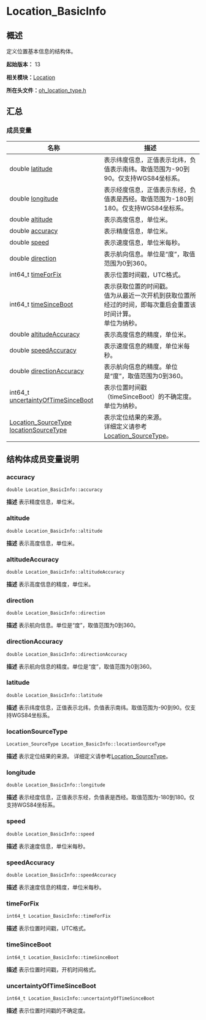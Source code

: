 # Location_BasicInfo


## 概述

定义位置基本信息的结构体。

**起始版本：** 13

**相关模块：**[Location](_location.md)

**所在头文件：**[oh_location_type.h](oh__location__type_8h.md)

## 汇总


### 成员变量

| 名称 | 描述 | 
| -------- | -------- |
| double [latitude](#latitude) | 表示纬度信息，正值表示北纬，负值表示南纬。取值范围为-90到90。仅支持WGS84坐标系。  | 
| double [longitude](#longitude) | 表示经度信息，正值表示东经，负值表是西经。取值范围为-180到180。仅支持WGS84坐标系。  | 
| double [altitude](#altitude) | 表示高度信息，单位米。  | 
| double [accuracy](#accuracy) | 表示精度信息，单位米。  | 
| double [speed](#speed) | 表示速度信息，单位米每秒。  | 
| double [direction](#direction) | 表示航向信息。单位是“度”，取值范围为0到360。  | 
| int64_t [timeForFix](#timeforfix) | 表示位置时间戳，UTC格式。  | 
| int64_t [timeSinceBoot](#timesinceboot) | 表示获取位置的时间戳。<br/>值为从最近一次开机到获取位置所经过的时间，即每次重启会重置该时间计算。<br/>单位为纳秒。  | 
| double [altitudeAccuracy](#altitudeaccuracy) | 表示高度信息的精度，单位米。  | 
| double [speedAccuracy](#speedaccuracy) | 表示速度信息的精度，单位米每秒。  | 
| double [directionAccuracy](#directionaccuracy) | 表示航向信息的精度。单位是“度”，取值范围为0到360。  | 
| int64_t [uncertaintyOfTimeSinceBoot](#uncertaintyoftimesinceboot) | 表示位置时间戳（timeSinceBoot）的不确定度。单位为纳秒。  | 
| [Location_SourceType](_location.md#location_sourcetype) [locationSourceType](#locationsourcetype) | 表示定位结果的来源。<br/>详细定义请参考[Location_SourceType](_location.md#location_sourcetype)。 | 


## 结构体成员变量说明


### accuracy

```
double Location_BasicInfo::accuracy
```
**描述**
表示精度信息，单位米。


### altitude

```
double Location_BasicInfo::altitude
```
**描述**
表示高度信息，单位米。


### altitudeAccuracy

```
double Location_BasicInfo::altitudeAccuracy
```
**描述**
表示高度信息的精度，单位米。


### direction

```
double Location_BasicInfo::direction
```
**描述**
表示航向信息。单位是“度”，取值范围为0到360。


### directionAccuracy

```
double Location_BasicInfo::directionAccuracy
```
**描述**
表示航向信息的精度。单位是“度”，取值范围为0到360。


### latitude

```
double Location_BasicInfo::latitude
```
**描述**
表示纬度信息，正值表示北纬，负值表示南纬。取值范围为-90到90。仅支持WGS84坐标系。


### locationSourceType

```
Location_SourceType Location_BasicInfo::locationSourceType
```
**描述**
表示定位结果的来源。 详细定义请参考[Location_SourceType](_location.md#location_sourcetype)。


### longitude

```
double Location_BasicInfo::longitude
```
**描述**
表示经度信息，正值表示东经，负值表是西经。取值范围为-180到180。仅支持WGS84坐标系。


### speed

```
double Location_BasicInfo::speed
```
**描述**
表示速度信息，单位米每秒。


### speedAccuracy

```
double Location_BasicInfo::speedAccuracy
```
**描述**
表示速度信息的精度，单位米每秒。


### timeForFix

```
int64_t Location_BasicInfo::timeForFix
```
**描述**
表示位置时间戳，UTC格式。


### timeSinceBoot

```
int64_t Location_BasicInfo::timeSinceBoot
```
**描述**
表示位置时间戳，开机时间格式。


### uncertaintyOfTimeSinceBoot

```
int64_t Location_BasicInfo::uncertaintyOfTimeSinceBoot
```
**描述**
表示位置时间戳的不确定度。
